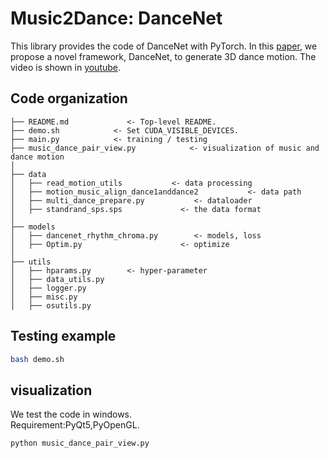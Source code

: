 # Music2Dance: DanceNet
This library provides the code of DanceNet with PyTorch.
In this [paper](https://arxiv.org/abs/2002.03761v2), 
we propose a novel framework, DanceNet, to generate 
3D dance motion. The video is shown in [youtube](https://www.youtube.com/watch?v=bTHSrfEHcG8).



## Code organization

    ├── README.md             <- Top-level README.
    ├── demo.sh            <- Set CUDA_VISIBLE_DEVICES.
    ├── main.py            <- training / testing 
    ├── music_dance_pair_view.py            <- visualization of music and dance motion
    │    
    ├── data
    │   ├── read_motion_utils           <- data processing
    │   ├── motion_music_align_dance1anddance2           <- data path
    │   ├── multi_dance_prepare.py           <- dataloader
    │   ├── standrand_sps.sps             <- the data format
    │
    ├── models
    │   ├── dancenet_rhythm_chroma.py        <- models, loss
    │   ├── Optim.py                      <- optimize
    │
    ├── utils
    │   ├── hparams.py        <- hyper-parameter
    │   ├── data_utils.py     
    │   ├── logger.py      
    │   ├── misc.py     
    │   ├── osutils.py              


## Testing example 
```bash
bash demo.sh
```

## visualization 
We test the code in windows.     
Requirement:PyQt5,PyOpenGL.
```bash
python music_dance_pair_view.py
```


